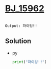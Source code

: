 # [BJ_15962](https://acmicpc.net/problem/15962)

```en

```

```txt
Output: 파이팅!!
```

## Solution

* py

  ```py
  print("파이팅!!")
  ```
